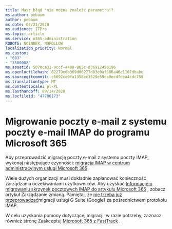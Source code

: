 ```yaml
---
title: Masz błąd "nie można znaleźć parametru"?
ms.author: pebaum
author: pebaum
ms.date: 04/21/2020
ms.audience: ITPro
ms.topic: article
ms.service: o365-administration
ROBOTS: NOINDEX, NOFOLLOW
localization_priority: Normal
ms.custom:
- "683"
- "3500008"
ms.assetid: 5070ca31-9ccf-4408-865c-d36912450196
ms.openlocfilehash: 82279e0b369d06277d83e0af686a46e1107dbabe
ms.sourcegitcommit: c6692ce0fa1358ec3529e59ca0ecdfdea4cdc759
ms.translationtype: MT
ms.contentlocale: pl-PL
ms.lasthandoff: 09/14/2020
ms.locfileid: "47706173"
---
```

# <a name="migrating-email-from-imap-email-system-to-microsoft-365"></a>Migrowanie poczty e-mail z systemu poczty e-mail IMAP do programu Microsoft 365

Aby przeprowadzić migrację poczty e-mail z systemu poczty IMAP, wykonaj następujące czynności: [migracja IMAP w centrum administracyjnym usługi Microsoft 365](https://docs.microsoft.com/Exchange/mailbox-migration/migrating-imap-mailboxes/imap-migration-in-the-admin-center)
  
Wiele dużych organizacji musi dokładnie zaplanować konieczność zarządzania oczekiwaniami użytkowników. Aby uzyskać [Informacje o migrowaniu skrzynek pocztowych IMAP do artykułu Microsoft 365](https://docs.microsoft.com/Exchange/mailbox-migration/migrating-imap-mailboxes/migrating-imap-mailboxes) , zobacz artykuł Zarządzanie zmianą. Pamiętaj, że [nie trzeba już przeprowadzać](https://docs.microsoft.com/Exchange/mailbox-migration/perform-g-suite-migration)migracji usługi G Suite (Google) za pośrednictwem protokołu IMAP.

W celu uzyskania pomocy dotyczącej migracji, w razie potrzeby, zaznacz również stronę Zaakceptuj [Microsoft 365 z FastTrack](https://www.microsoft.com/fasttrack/microsoft-365/office-365) .
  
